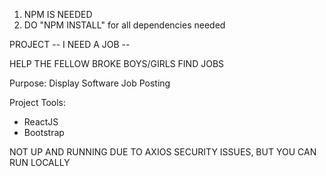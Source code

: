 
1) NPM IS NEEDED
2) DO "NPM INSTALL" for all dependencies needed 

PROJECT -- I NEED A JOB --

HELP THE FELLOW BROKE BOYS/GIRLS FIND JOBS

Purpose:
  Display Software Job Posting


Project Tools:
  - ReactJS
  - Bootstrap
  
  NOT UP AND RUNNING DUE TO AXIOS SECURITY ISSUES, BUT YOU CAN RUN LOCALLY
